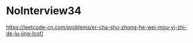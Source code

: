 # NoInterview34

https://leetcode-cn.com/problems/er-cha-shu-zhong-he-wei-mou-yi-zhi-de-lu-jing-lcof/
